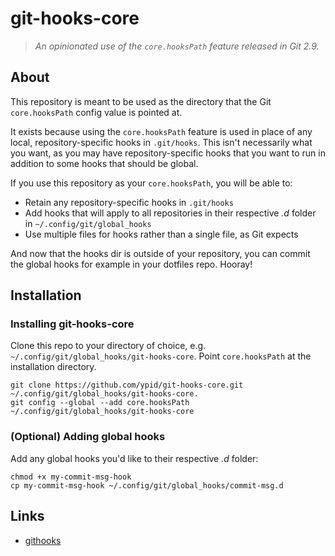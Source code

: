 # git-hooks-core

> *An opinionated use of the `core.hooksPath` feature released in Git 2.9.*

## About

This repository is meant to be used as the directory that the Git `core.hooksPath` config value is pointed at.

It exists because using the `core.hooksPath` feature is used in place of any local, repository-specific hooks in `.git/hooks`. This isn't necessarily what you want, as you may have repository-specific hooks that you want to run in addition to some hooks that should be global.

If you use this repository as your `core.hooksPath`, you will be able to:

* Retain any repository-specific hooks in `.git/hooks`
* Add hooks that will apply to all repositories in their respective *.d* folder in `~/.config/git/global_hooks`
* Use multiple files for hooks rather than a single file, as Git expects

And now that the hooks dir is outside of your repository, you can commit the global hooks for example in your dotfiles repo. Hooray!

## Installation

### Installing git-hooks-core

Clone this repo to your directory of choice, e.g. `~/.config/git/global_hooks/git-hooks-core`.
Point `core.hooksPath` at the installation directory.

```
git clone https://github.com/ypid/git-hooks-core.git ~/.config/git/global_hooks/git-hooks-core.
git config --global --add core.hooksPath ~/.config/git/global_hooks/git-hooks-core
```

### (Optional) Adding global hooks

Add any global hooks you'd like to their respective *.d* folder:

```
chmod +x my-commit-msg-hook
cp my-commit-msg-hook ~/.config/git/global_hooks/commit-msg.d
```

## Links

* [githooks](https://git-scm.com/docs/githooks)
